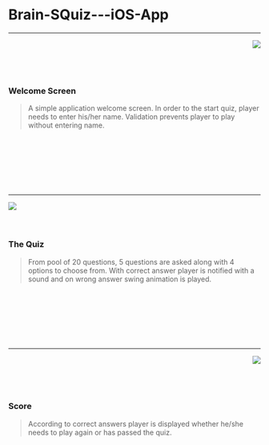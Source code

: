 # Brain-SQuiz---iOS-App

_________________



<img align="right" src="https://user-images.githubusercontent.com/22201958/42727490-b24fee82-8775-11e8-8451-11c6bd05701f.jpg">

<br/>
<br/>
<br/>
<br/>

### Welcome Screen

>A simple application welcome screen. In order to the start quiz, player needs to enter his/her name. Validation prevents player to play without entering name.

<br/>
<br/>
<br/>
<br/>
<br/>
<br/>

_________________



<img align="left" 
src = "https://user-images.githubusercontent.com/22201958/42727491-b25fdd2e-8775-11e8-99f7-0dd4cab819d8.jpg">

<br/>
<br/>
<br/>

### The Quiz

>From pool of 20 questions, 5 questions are asked along with 4 options to choose from. With correct answer player is notified with a sound and on wrong answer swing animation is played.

<br/>
<br/>
<br/>
<br/>
<br/>
<br/>

__________________________



<img  align="right" 
src="https://user-images.githubusercontent.com/22201958/42727492-b26dd276-8775-11e8-8870-cff04b48b673.jpg">

<br/>
<br/>
<br/>
<br/>

### Score

>According to correct answers player is displayed whether he/she needs to play again or has passed the quiz.

